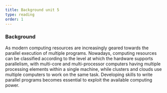 ```yaml
---
title: Background unit 5 
type: reading
order: 1 
---
```


### Background 
As modern computing resources are increasingly geared towards the parallel execution of multiple programs. Nowadays, computing resources can be classified according to the level at which the hardware supports parallelism, with multi-core and multi-processor computers having multiple processing elements within a single machine, while clusters and clouds use multiple computers to work on the same task. Developing skills to write parallel programs becomes essential to exploit the available computing power.
